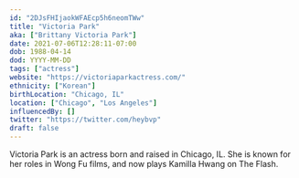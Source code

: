 ```yaml
---
id: "2DJsFHIjaokWFAEcp5h6neomTWw"
title: "Victoria Park"
aka: ["Brittany Victoria Park"]
date: 2021-07-06T12:28:11-07:00
dob: 1988-04-14
dod: YYYY-MM-DD
tags: ["actress"]
website: "https://victoriaparkactress.com/"
ethnicity: ["Korean"]
birthLocation: "Chicago, IL"
location: ["Chicago", "Los Angeles"]
influencedBy: []
twitter: "https://twitter.com/heybvp"
draft: false
---
```


Victoria Park is an actress born and raised in Chicago, IL. She is known for her
roles in Wong Fu films, and now plays Kamilla Hwang on The Flash.
